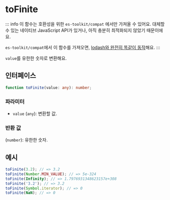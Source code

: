 # toFinite

::: info
이 함수는 호환성을 위한 `es-toolkit/compat` 에서만 가져올 수 있어요. 대체할 수 있는 네이티브 JavaScript API가 있거나, 아직 충분히 최적화되지 않았기 때문이에요.

`es-toolkit/compat`에서 이 함수를 가져오면, [lodash와 완전히 똑같이 동작](../../../compatibility.md)해요.
:::

`value`를 유한한 숫자로 변환해요.

## 인터페이스

```typescript
function toFinite(value: any): number;
```

### 파라미터

- `value` (`any`): 변환할 값.

### 반환 값

(`number`): 유한한 숫자.

## 예시

```typescript
toFinite(3.2); // => 3.2
toFinite(Number.MIN_VALUE); // => 5e-324
toFinite(Infinity); // => 1.7976931348623157e+308
toFinite('3.2'); // => 3.2
toFinite(Symbol.iterator); // => 0
toFinite(NaN); // => 0
```
